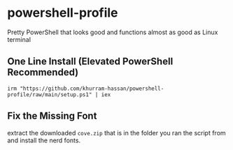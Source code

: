 # powershell-profile
Pretty PowerShell that looks good and functions almost as good as Linux terminal 

## One Line Install (Elevated PowerShell Recommended)

```
irm "https://github.com/khurram-hassan/powershell-profile/raw/main/setup.ps1" | iex
```

## Fix the Missing Font

extract the downloaded `cove.zip` that is in the folder you ran the script from and install the nerd fonts. 
